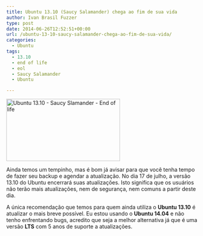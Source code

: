 ```yaml
---
title: Ubuntu 13.10 (Saucy Salamander) chega ao fim de sua vida
author: Ivan Brasil Fuzzer
type: post
date: 2014-06-26T12:52:51+00:00
url: /ubuntu-13-10-saucy-salamander-chega-ao-fim-de-sua-vida/
categories:
  - Ubuntu
tags:
  - 13.10
  - end of life
  - eol
  - Saucy Salamander
  - Ubuntu

---
```

<img class="aligncenter size-medium wp-image-6799" title="Fim do suporte para o Ubuntu 13.10 - Saucy Slamander" src="http://www.ubuntero.com.br/wp-content/uploads/2014/06/saucy-slamander-end-of-life-300x164.jpg" alt="Ubuntu 13.10 - Saucy Slamander - End of life" width="300" height="164" />

Ainda temos um tempinho, mas é bom já avisar para que você tenha tempo de fazer seu backup e agendar a atualização. No dia 17 de julho, a versão 13.10 do Ubuntu encerrará suas atualizações. Isto significa que os usuários não terão mais atualizações, nem de segurança, nem comuns a partir deste dia.

A única recomendação que temos para quem ainda utiliza o **Ubuntu 13.10** é atualizar o mais breve possível. Eu estou usando o **Ubuntu 14.04** e não tenho enfrentando bugs, acredito que seja a melhor alternativa já que é uma versão **LTS** com 5 anos de suporte a atualizações.